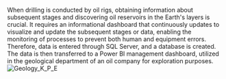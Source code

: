 When drilling is conducted by oil rigs, obtaining information about subsequent stages and
discovering oil reservoirs in the Earth's layers is crucial. It requires an informational dashboard 
that continuously updates to visualize and update the subsequent stages or data, enabling the monitoring of 
processes to prevent both human and equipment errors. Therefore, data is entered through SQL Server, 
and a database is created. The data is then transferred to a Power BI management dashboard, 
utilized in the geological department of an oil company for exploration purposes.
![Geology_K_P_E](https://github.com/parvizt/PowerBI-Projects/assets/40644514/41fb4936-3027-4ade-9889-7de375e38a1c)
